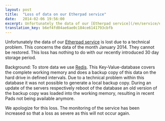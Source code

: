 ```yaml
---
layout: post
title:  "Loss of data on our Etherpad service"
date:   2014-02-06 19:56:00
excerpt: Unfortunately the data of our [Etherpad service](/en/service/etherpad.html) is lost due to a technical problem. This concerns the data of the month January 2014. They cannot be restored. This loss has nothing to do with our recently introduced 30 day storage period.
translation_key: b6ef4fd04ae6ae0c184ce6141793cbfb
---
```


Unfortunately the data of our [Etherpad service](/en/service/etherpad.html) is lost due to a technical problem. This concerns the data of the month January 2014. They cannot be restored. This loss has nothing to do with our recently introduced 30 day storage period.

Background: To store data we use [Redis](http://redis.io/). This Key-Value-database covers the complete working memory and does a backup copy of this data on the hard drive in defined intervals. Due to a technical problem within this database it was not possible to generate a local backup copy. During an update of the servers respectively reboot of the database an old version of the backup copy was loaded into the working memory, resulting in recent Pads not being available anymore.

We apologize for this loss. The monitoring of the service has been increased so that a loss as severe as this will not occur again.
